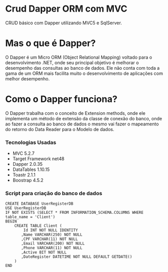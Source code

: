 # Crud Dapper ORM com MVC
CRUD básico com Dapper utilizando MVC5 e SqlServer.

# Mas o que é Dapper?
O Dapper é um Micro ORM (Object Relational Mapping) voltado para o desenvolvimento .NET, onde seu principal objetivo é melhorar o desempenho das consultas ao banco de dados. Ele não conta com toda a gama de um ORM mais facilita muito o desenvolvimento de aplicações com melhor desempenho.

# Como o Dapper funciona?
O Dapper trabalha com o conceito de Extension methods, onde ele implementa um método de extensão da classe de conexão do banco, onde ao fazer a consulta ao banco de dados o mesmo vai fazer o mapeamento do retorno do Data Reader para o Modelo de dados.

### Tecnologias Usadas
* MVC 5.2.7
* Target Framework net48
* Dapper 2.0.35
* DataTables 1.10.15
* Toastr 2.1.1
* Boostrap 4.5.2

### Script para criação do banco de dados

```
CREATE DATABASE UserRegisterDB
USE UserRegisterDB
IF NOT EXISTS (SELECT * FROM INFORMATION_SCHEMA.COLUMNS WHERE table_name = 'Client')
BEGIN
	CREATE TABLE Client (
		Id INT NOT NULL IDENTITY
	   ,Name VARCHAR(250) NOT NULL
	   ,CPF VARCHAR(11) NOT NULL
	   ,Email VARCHAR(200) NOT NULL
	   ,Phone VARCHAR(11) NOT NULL
	   ,Active BIT NOT NULL
	   ,DateRegister DATETIME NOT NULL DEFAULT GETDATE()
	)
END
```
